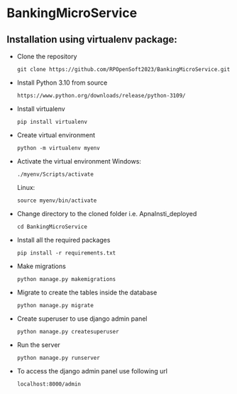 ﻿# BankingMicroService

## Installation using virtualenv package:
- Clone the repository

  ```
  git clone https://github.com/RPOpenSoft2023/BankingMicroService.git
  ```
- Install Python 3.10 from source

  ```
  https://www.python.org/downloads/release/python-3109/
  ```
- Install virtualenv

  ```
  pip install virtualenv
  ```
- Create virtual environment

  ```
  python -m virtualenv myenv
  ```
- Activate the virtual environment
  Windows:
  
  ```
  ./myenv/Scripts/activate
  ```
  Linux:
  
  ```
  source myenv/bin/activate
  ```
- Change directory to the cloned folder i.e. ApnaInsti_deployed

  ```
  cd BankingMicroService
  ```
- Install all the required packages

  ```
  pip install -r requirements.txt
  ```
- Make migrations

  ```
  python manage.py makemigrations
  ```
- Migrate to create the tables inside the database

  ```
  python manage.py migrate
  ```
- Create superuser to use django admin panel

  ```
  python manage.py createsuperuser
  ```
- Run the server

  ```
  python manage.py runserver
  ```
- To access the django admin panel use following url

  ```
  localhost:8000/admin
  ```
